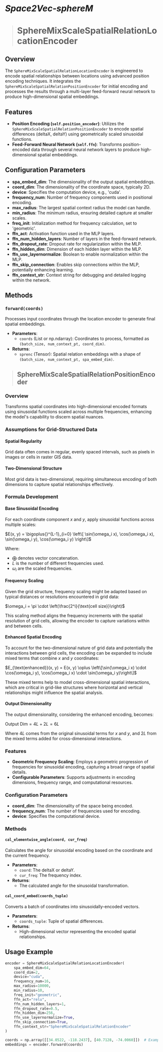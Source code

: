 # <em>Space2Vec-sphereM</em>

> # SphereMixScaleSpatialRelationLocationEncoder

## Overview
The `SphereMixScaleSpatialRelationLocationEncoder` is engineered to encode spatial relationships between locations using advanced position encoding techniques. It integrates the `SphereMixScaleSpatialRelationPositionEncoder` for initial encoding and processes the results through a multi-layer feed-forward neural network to produce high-dimensional spatial embeddings.

## Features
- **Position Encoding (`self.position_encoder`)**: Utilizes the `SphereMixScaleSpatialRelationPositionEncoder` to encode spatial differences (deltaX, deltaY) using geometrically scaled sinusoidal functions.
- **Feed-Forward Neural Network (`self.ffn`)**: Transforms position-encoded data through several neural network layers to produce high-dimensional spatial embeddings.

## Configuration Parameters
- **spa_embed_dim**: The dimensionality of the output spatial embeddings.
- **coord_dim**: The dimensionality of the coordinate space, typically 2D.
- **device**: Specifies the computation device, e.g., 'cuda'.
- **frequency_num**: Number of frequency components used in positional encoding.
- **max_radius**: The largest spatial context radius the model can handle.
- **min_radius**: The minimum radius, ensuring detailed capture at smaller scales.
- **freq_init**: Initialization method for frequency calculation, set to 'geometric'.
- **ffn_act**: Activation function used in the MLP layers.
- **ffn_num_hidden_layers**: Number of layers in the feed-forward network.
- **ffn_dropout_rate**: Dropout rate for regularization within the MLP.
- **ffn_hidden_dim**: Dimension of each hidden layer within the MLP.
- **ffn_use_layernormalize**: Boolean to enable normalization within the MLP.
- **ffn_skip_connection**: Enables skip connections within the MLP, potentially enhancing learning.
- **ffn_context_str**: Context string for debugging and detailed logging within the network.

## Methods
### `forward(coords)`
Processes input coordinates through the location encoder to generate final spatial embeddings.
- **Parameters**:
  - `coords` (List or np.ndarray): Coordinates to process, formatted as `(batch_size, num_context_pt, coord_dim)`.
- **Returns**:
  - `sprenc` (Tensor): Spatial relation embeddings with a shape of `(batch_size, num_context_pt, spa_embed_dim)`.

> ##  SphereMixScaleSpatialRelationPositionEncoder

### Overview
Transforms spatial coordinates into high-dimensional encoded formats using sinusoidal functions scaled across multiple frequencies, enhancing the model's capability to discern spatial nuances.

### Assumptions for Grid-Structured Data

#### Spatial Regularity
Grid data often comes in regular, evenly spaced intervals, such as pixels in images or cells in raster GIS data.

#### Two-Dimensional Structure
Most grid data is two-dimensional, requiring simultaneous encoding of both dimensions to capture spatial relationships effectively.

### Formula Development

#### Base Sinusoidal Encoding
For each coordinate component $x$ and $y$, apply sinusoidal functions across multiple scales:

$E(x, y) = \bigoplus{}^{L-1}_{i=0} \left\[ \sin(\omega_i x), \cos(\omega_i x), \sin(\omega_i y), \cos(\omega_i y) \right\]$

Where:
- $\bigoplus$ denotes vector concatenation.
- $L$ is the number of different frequencies used.
- $\omega_i$ are the scaled frequencies.

#### Frequency Scaling
Given the grid structure, frequency scaling might be adapted based on typical distances or resolutions encountered in grid data:

$\omega_i = \pi \cdot \left(\frac{2^i}{\text{cell size}}\right)$

This scaling method aligns the frequency increments with the spatial resolution of grid cells, allowing the encoder to capture variations within and between cells.

#### Enhanced Spatial Encoding
To account for the two-dimensional nature of grid data and potentially the interactions between grid cells, the encoding can be expanded to include mixed terms that combine $x$ and $y$ coordinates:

$E_{\text{enhanced}}(x, y) = E(x, y) \oplus \left\[\sin(\omega_i x) \cdot \cos(\omega_i y), \cos(\omega_i x) \cdot \sin(\omega_i y)\right\]$

These mixed terms help to model cross-dimensional spatial interactions, which are critical in grid-like structures where horizontal and vertical relationships might influence the spatial analysis.

#### Output Dimensionality
The output dimensionality, considering the enhanced encoding, becomes:

$\text{Output Dim} = 4L + 2L = 6L$

Where $4L$ comes from the original sinusoidal terms for $x$ and $y$, and $2L$ from the mixed terms added for cross-dimensional interactions.

### Features
- **Geometric Frequency Scaling**: Employs a geometric progression of frequencies for sinusoidal encoding, capturing a broad range of spatial details.
- **Configurable Parameters**: Supports adjustments in encoding dimensions, frequency range, and computational resources.

### Configuration Parameters
- **coord_dim**: The dimensionality of the space being encoded.
- **frequency_num**: The number of frequencies used for encoding.
- **device**: Specifies the computational device.

### Methods
#### `cal_elementwise_angle(coord, cur_freq)`
Calculates the angle for sinusoidal encoding based on the coordinate and the current frequency.
- **Parameters**:
  - `coord`: The deltaX or deltaY.
  - `cur_freq`: The frequency index.
- **Returns**:
  - The calculated angle for the sinusoidal transformation.

#### `cal_coord_embed(coords_tuple)`
Converts a batch of coordinates into sinusoidally-encoded vectors.
- **Parameters**:
  - `coords_tuple`: Tuple of spatial differences.
- **Returns**:
  - High-dimensional vector representing the encoded spatial relationships.

## Usage Example
```python
encoder = SphereMixScaleSpatialRelationLocationEncoder(
    spa_embed_dim=64,
    coord_dim=2,
    device="cuda",
    frequency_num=16,
    max_radius=10000,
    min_radius=10,
    freq_init="geometric",
    ffn_act="relu",
    ffn_num_hidden_layers=1,
    ffn_dropout_rate=0.5,
    ffn_hidden_dim=256,
    ffn_use_layernormalize=True,
    ffn_skip_connection=True,
    ffn_context_str="SphereMixScaleSpatialRelationEncoder"
)

coords = np.array([[34.0522, -118.2437], [40.7128, -74.0060]])  # Example coordinate data
embeddings = encoder.forward(coords)
